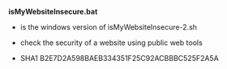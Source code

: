 **isMyWebsiteInsecure.bat**
- is the windows version of isMyWebsiteInsecure-2.sh
- check the security of a website using public web tools
  
- SHA1 B2E7D2A598BAEB334351F25C92ACBBBC525F2A5A
